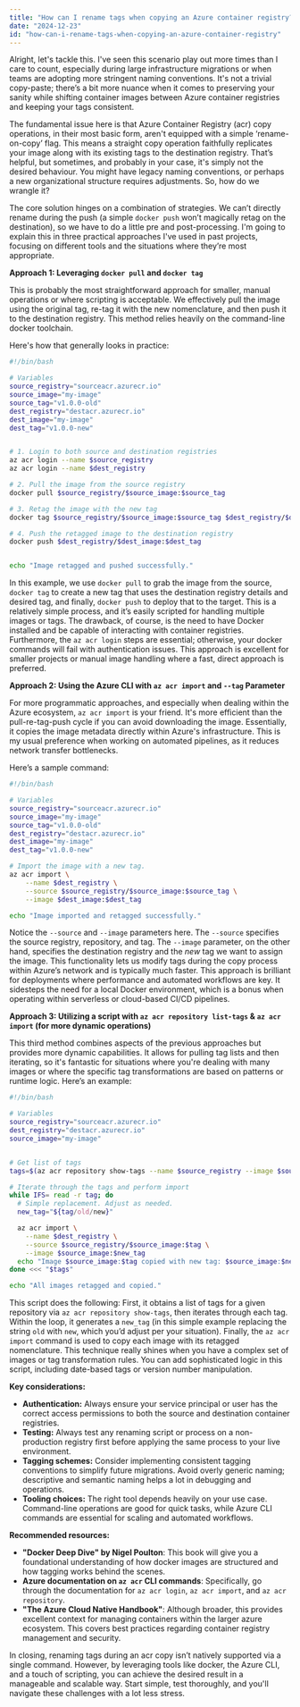 ```yaml
---
title: "How can I rename tags when copying an Azure container registry?"
date: "2024-12-23"
id: "how-can-i-rename-tags-when-copying-an-azure-container-registry"
---
```


Alright, let's tackle this. I've seen this scenario play out more times than I care to count, especially during large infrastructure migrations or when teams are adopting more stringent naming conventions. It's not a trivial copy-paste; there’s a bit more nuance when it comes to preserving your sanity while shifting container images between Azure container registries and keeping your tags consistent.

The fundamental issue here is that Azure Container Registry (acr) copy operations, in their most basic form, aren't equipped with a simple ‘rename-on-copy’ flag. This means a straight copy operation faithfully replicates your image along with its existing tags to the destination registry. That’s helpful, but sometimes, and probably in your case, it's simply not the desired behaviour. You might have legacy naming conventions, or perhaps a new organizational structure requires adjustments. So, how do we wrangle it?

The core solution hinges on a combination of strategies. We can’t directly rename during the push (a simple `docker push` won’t magically retag on the destination), so we have to do a little pre and post-processing. I'm going to explain this in three practical approaches I've used in past projects, focusing on different tools and the situations where they’re most appropriate.

**Approach 1: Leveraging `docker pull` and `docker tag`**

This is probably the most straightforward approach for smaller, manual operations or where scripting is acceptable. We effectively pull the image using the original tag, re-tag it with the new nomenclature, and then push it to the destination registry. This method relies heavily on the command-line docker toolchain.

Here's how that generally looks in practice:

```bash
#!/bin/bash

# Variables
source_registry="sourceacr.azurecr.io"
source_image="my-image"
source_tag="v1.0.0-old"
dest_registry="destacr.azurecr.io"
dest_image="my-image"
dest_tag="v1.0.0-new"


# 1. Login to both source and destination registries
az acr login --name $source_registry
az acr login --name $dest_registry

# 2. Pull the image from the source registry
docker pull $source_registry/$source_image:$source_tag

# 3. Retag the image with the new tag
docker tag $source_registry/$source_image:$source_tag $dest_registry/$dest_image:$dest_tag

# 4. Push the retagged image to the destination registry
docker push $dest_registry/$dest_image:$dest_tag


echo "Image retagged and pushed successfully."
```

In this example, we use `docker pull` to grab the image from the source, `docker tag` to create a new tag that uses the destination registry details and desired tag, and finally, `docker push` to deploy that to the target. This is a relatively simple process, and it’s easily scripted for handling multiple images or tags. The drawback, of course, is the need to have Docker installed and be capable of interacting with container registries. Furthermore, the `az acr login` steps are essential; otherwise, your docker commands will fail with authentication issues. This approach is excellent for smaller projects or manual image handling where a fast, direct approach is preferred.

**Approach 2: Using the Azure CLI with `az acr import` and `--tag` Parameter**

For more programmatic approaches, and especially when dealing within the Azure ecosystem, `az acr import` is your friend. It's more efficient than the pull-re-tag-push cycle if you can avoid downloading the image. Essentially, it copies the image metadata directly within Azure's infrastructure. This is my usual preference when working on automated pipelines, as it reduces network transfer bottlenecks.

Here’s a sample command:

```bash
#!/bin/bash

# Variables
source_registry="sourceacr.azurecr.io"
source_image="my-image"
source_tag="v1.0.0-old"
dest_registry="destacr.azurecr.io"
dest_image="my-image"
dest_tag="v1.0.0-new"

# Import the image with a new tag.
az acr import \
    --name $dest_registry \
    --source $source_registry/$source_image:$source_tag \
    --image $dest_image:$dest_tag

echo "Image imported and retagged successfully."
```

Notice the `--source` and `--image` parameters here. The `--source` specifies the source registry, repository, and tag. The `--image` parameter, on the other hand, specifies the destination registry and the *new* tag we want to assign the image. This functionality lets us modify tags during the copy process within Azure’s network and is typically much faster. This approach is brilliant for deployments where performance and automated workflows are key. It sidesteps the need for a local Docker environment, which is a bonus when operating within serverless or cloud-based CI/CD pipelines.

**Approach 3: Utilizing a script with `az acr repository list-tags` & `az acr import` (for more dynamic operations)**

This third method combines aspects of the previous approaches but provides more dynamic capabilities. It allows for pulling tag lists and then iterating, so it's fantastic for situations where you're dealing with many images or where the specific tag transformations are based on patterns or runtime logic. Here’s an example:

```bash
#!/bin/bash

# Variables
source_registry="sourceacr.azurecr.io"
dest_registry="destacr.azurecr.io"
source_image="my-image"


# Get list of tags
tags=$(az acr repository show-tags --name $source_registry --image $source_image --query "[].name" -o tsv)

# Iterate through the tags and perform import
while IFS= read -r tag; do
  # Simple replacement. Adjust as needed.
  new_tag="${tag/old/new}"

  az acr import \
    --name $dest_registry \
    --source $source_registry/$source_image:$tag \
    --image $source_image:$new_tag
  echo "Image $source_image:$tag copied with new tag: $source_image:$new_tag"
done <<< "$tags"

echo "All images retagged and copied."
```

This script does the following: First, it obtains a list of tags for a given repository via `az acr repository show-tags`, then iterates through each tag. Within the loop, it generates a `new_tag` (in this simple example replacing the string `old` with `new`, which you’d adjust per your situation). Finally, the `az acr import` command is used to copy each image with its retagged nomenclature. This technique really shines when you have a complex set of images or tag transformation rules. You can add sophisticated logic in this script, including date-based tags or version number manipulation.

**Key considerations:**

*   **Authentication:** Always ensure your service principal or user has the correct access permissions to both the source and destination container registries.
*   **Testing:** Always test any renaming script or process on a non-production registry first before applying the same process to your live environment.
*   **Tagging schemes:** Consider implementing consistent tagging conventions to simplify future migrations. Avoid overly generic naming; descriptive and semantic naming helps a lot in debugging and operations.
*   **Tooling choices:** The right tool depends heavily on your use case. Command-line operations are good for quick tasks, while Azure CLI commands are essential for scaling and automated workflows.

**Recommended resources:**

*   **"Docker Deep Dive" by Nigel Poulton**: This book will give you a foundational understanding of how docker images are structured and how tagging works behind the scenes.
*   **Azure documentation on `az acr` CLI commands**: Specifically, go through the documentation for `az acr login`, `az acr import`, and `az acr repository`.
*   **"The Azure Cloud Native Handbook"**: Although broader, this provides excellent context for managing containers within the larger azure ecosystem. This covers best practices regarding container registry management and security.

In closing, renaming tags during an acr copy isn’t natively supported via a single command. However, by leveraging tools like docker, the Azure CLI, and a touch of scripting, you can achieve the desired result in a manageable and scalable way. Start simple, test thoroughly, and you'll navigate these challenges with a lot less stress.
